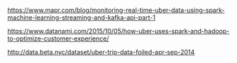 https://www.mapr.com/blog/monitoring-real-time-uber-data-using-spark-machine-learning-streaming-and-kafka-api-part-1

https://www.datanami.com/2015/10/05/how-uber-uses-spark-and-hadoop-to-optimize-customer-experience/

http://data.beta.nyc/dataset/uber-trip-data-foiled-apr-sep-2014
